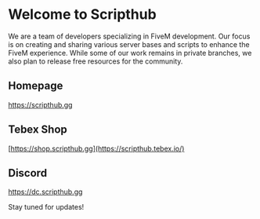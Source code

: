 # Welcome to Scripthub

We are a team of developers specializing in FiveM development. 
Our focus is on creating and sharing various server bases and scripts to enhance the FiveM experience. 
While some of our work remains in private branches, we also plan to release free resources for the community.

## Homepage
https://scripthub.gg

## Tebex Shop
[https://shop.scripthub.gg](https://scripthub.tebex.io/)

## Discord
https://dc.scripthub.gg


Stay tuned for updates!
